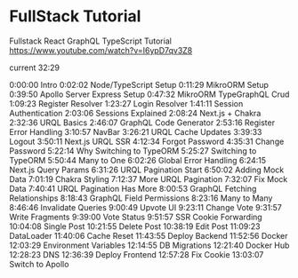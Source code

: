 # FullStack Tutorial

Fullstack React GraphQL TypeScript Tutorial
https://www.youtube.com/watch?v=I6ypD7qv3Z8

current 32:29

0:00:00 Intro
0:02:02 Node/TypeScript Setup
0:11:29 MikroORM Setup
0:39:50 Apollo Server Express Setup
0:47:32 MikroORM TypeGraphQL Crud
1:09:23 Register Resolver
1:23:27 Login Resolver
1:41:11 Session Authentication
2:03:06 Sessions Explained
2:08:24 Next.js + Chakra
2:32:36 URQL Basics
2:46:07 GraphQL Code Generator
2:53:16 Register Error Handling
3:10:57 NavBar
3:26:21 URQL Cache Updates
3:39:33 Logout
3:50:11 Next.js URQL SSR
4:12:34 Forgot Password
4:35:31 Change Password
5:22:14 Why Switching to TypeORM
5:25:27 Switching to TypeORM
5:50:44 Many to One
6:02:26 Global Error Handling
6:24:15 Next.js Query Params
6:31:26 URQL Pagination Start
6:50:02  Adding Mock Data
7:01:19 Chakra Styling
7:12:37 More URQL Pagination
7:32:07 Fix Mock Data
7:40:41 URQL Pagination Has More
8:00:53 GraphQL Fetching Relationships
8:18:43 GraphQL Field Permissions
8:23:16 Many to Many
8:46:46 Invalidate Queries
9:00:49 Upvote UI
9:23:11 Change Vote
9:31:57 Write Fragments
9:39:00 Vote Status
9:51:57 SSR Cookie Forwarding
10:04:08 Single Post
10:21:55 Delete Post
10:38:19 Edit Post
11:09:23 DataLoader
11:40:06 Cache Reset
11:43:55 Deploy Backend
11:52:56 Docker
12:03:29 Environment Variables
12:14:55 DB Migrations
12:21:40 Docker Hub
12:28:23 DNS
12:36:39 Deploy Frontend
12:57:28 Fix Cookie
13:03:07 Switch to Apollo
